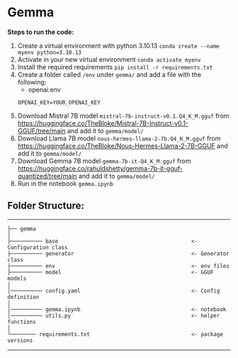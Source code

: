 # Gemma

**Steps to run the code:**
1. Create a virtual environment with python 3.10.13
`conda create --name myenv python=3.10.13`
3. Activate in your new virtual environment
`conda activate myenv`
4. Install the required requirements
`pip install -r requirements.txt`
5. Create a folder called `/env` under `gemma/` and add a file with the following:
    - openai.env
    ```
    OPENAI_KEY=YOUR_OPENAI_KEY
    ```
6. Download Mistral 7B model `mistral-7b-instruct-v0.1.Q4_K_M.gguf` from https://huggingface.co/TheBloke/Mistral-7B-Instruct-v0.1-GGUF/tree/main and add it to `gemma/model/`
7. Download Llama 7B model `nous-hermes-llama-2-7b.Q4_K_M.gguf` from https://huggingface.co/TheBloke/Nous-Hermes-Llama-2-7B-GGUF and add it to `gemma/model/`
8. Download Gemma 7B model `gemma-7b-it-Q4_K_M.gguf` from https://huggingface.co/rahuldshetty/gemma-7b-it-gguf-quantized/tree/main and add it to `gemma/model/`
9. Run in the notebook `gemma.ipynb` 

## Folder Structure:
------------

    ├── gemma
    │
    ├────────── base                                          <- Configuration class
    ├────────── generator                                     <- Generator class
    ├────────── env                                           <- env files
    ├────────── model                                         <- GGUF models
    │
    │────────── config.yaml                                   <- Config definition
    │
    │────────── gemma.ipynb                                   <- notebook
    │────────── utils.py                                      <- helper functions
    │
    └──────── requirements.txt                                <- package versions
--------
